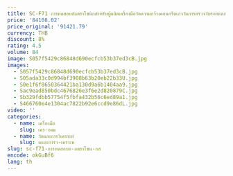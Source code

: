 ```yaml
---
title: SC-F71 การทดสอบอัลตราโซนิกสําหรับผู้ผลิตเครื่องมือวัดความกว้างคอนกรีตเกจวัดการตรวจจับรอยแตกร้าว
price: '84108.02'
price_original: '91421.79'
currency: THB
discount: 8%
rating: 4.5
volume: 84
image: S057f5429c86848d690ecfcb53b37ed3cB.jpg
images:
  - S057f5429c86848d690ecfcb53b37ed3cB.jpg
  - S05ada33c0d994bf3908b63b20eb22b33U.jpg
  - S0e1f6f8650364421ba130d9a6b1404aa9.jpg
  - Sac9ead850bdc4676826e3f6e2d820879C.jpg
  - Sb329fdbb57754f5fbfa432b56c6ed89a1.jpg
  - S466760e4e1304ac7822b92e6ccd9e86dL.jpg
video: ''
categories:
  - name: เครื่องมือ
    slug: เคร-องม
  - name: วัดและการวิเคราะห์
    slug: ดและการว-เคราะห
slug: sc-f71-การทดสอบอ-ลตราโซน-กส
encode: okGuBf6
lang: th
---
```

  